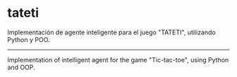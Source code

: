 # tateti

Implementación de agente inteligente para el juego "TATETI", utilizando Python y POO.

---

Implementation of intelligent agent for the game "Tic-tac-toe", using Python and OOP.
